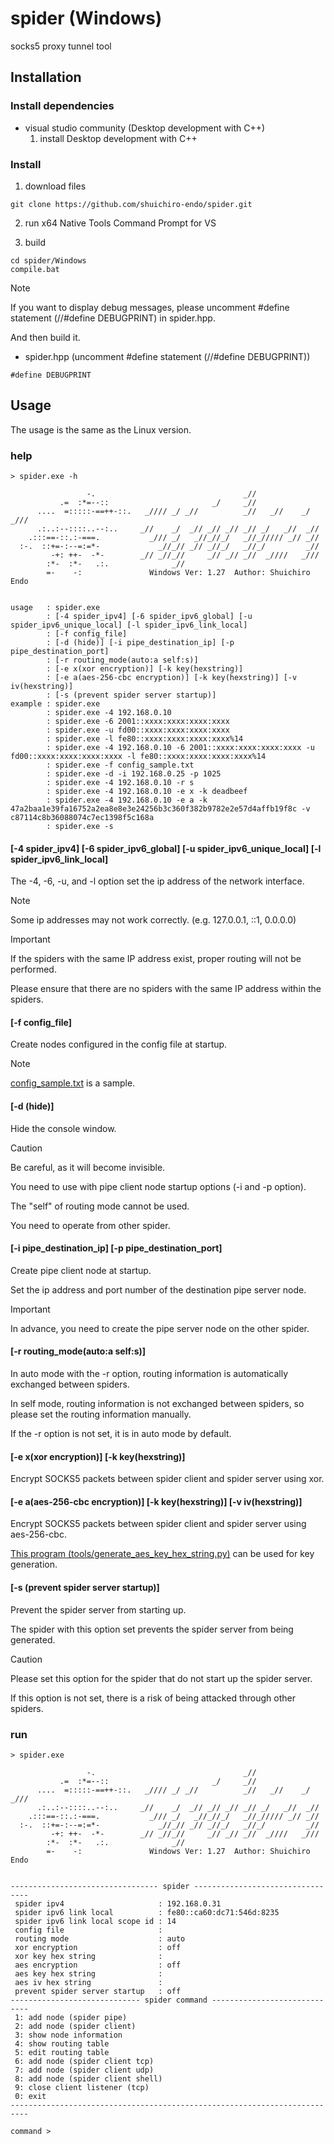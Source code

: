 # spider (Windows)

socks5 proxy tunnel tool

## Installation
### Install dependencies
- visual studio community (Desktop development with C++)
  1. install Desktop development with C++

### Install
1. download files
```
git clone https://github.com/shuichiro-endo/spider.git
```

2. run x64 Native Tools Command Prompt for VS

3. build
```
cd spider/Windows
compile.bat
```
> [!NOTE]
> If you want to display debug messages, please uncomment #define statement (//#define DEBUGPRINT) in spider.hpp.
> 
> And then build it.
- spider.hpp (uncomment #define statement (//#define DEBUGPRINT))
```
#define DEBUGPRINT
```


## Usage
The usage is the same as the Linux version.

### help
```
> spider.exe -h

                 -.                                 _//
           .=  :*=--::                       _/     _//
      ....  =:::::-==++-::.   _//// _/ _//          _//   _//    _/ _///
      .:..:--::::..--:..     _//    _/  _// _// _// _// _/   _//  _//
    .:::==-::.:-===.           _/// _/   _//_//_/   _//_///// _// _//
  :-.  ::+=-:--=:=*-             _//_// _// _//_/   _//_/         _//
         -+: ++-  -*-        _// _//_//     _// _// _//  _////   _///
        :*-  :*-   .:.              _//
        =-    -:               Windows Ver: 1.27  Author: Shuichiro Endo


usage   : spider.exe
        : [-4 spider_ipv4] [-6 spider_ipv6_global] [-u spider_ipv6_unique_local] [-l spider_ipv6_link_local]
        : [-f config_file]
        : [-d (hide)] [-i pipe_destination_ip] [-p pipe_destination_port]
        : [-r routing_mode(auto:a self:s)]
        : [-e x(xor encryption)] [-k key(hexstring)]
        : [-e a(aes-256-cbc encryption)] [-k key(hexstring)] [-v iv(hexstring)]
        : [-s (prevent spider server startup)]
example : spider.exe
        : spider.exe -4 192.168.0.10
        : spider.exe -6 2001::xxxx:xxxx:xxxx:xxxx
        : spider.exe -u fd00::xxxx:xxxx:xxxx:xxxx
        : spider.exe -l fe80::xxxx:xxxx:xxxx:xxxx%14
        : spider.exe -4 192.168.0.10 -6 2001::xxxx:xxxx:xxxx:xxxx -u fd00::xxxx:xxxx:xxxx:xxxx -l fe80::xxxx:xxxx:xxxx:xxxx%14
        : spider.exe -f config_sample.txt
        : spider.exe -d -i 192.168.0.25 -p 1025
        : spider.exe -4 192.168.0.10 -r s
        : spider.exe -4 192.168.0.10 -e x -k deadbeef
        : spider.exe -4 192.168.0.10 -e a -k 47a2baa1e39fa16752a2ea8e8e3e24256b3c360f382b9782e2e57d4affb19f8c -v c87114c8b36088074c7ec1398f5c168a
        : spider.exe -s

```
#### [-4 spider_ipv4] [-6 spider_ipv6_global] [-u spider_ipv6_unique_local] [-l spider_ipv6_link_local]
The -4, -6, -u, and -l option set the ip address of the network interface.

> [!NOTE]
> Some ip addresses may not work correctly. (e.g. 127.0.0.1, ::1, 0.0.0.0)

> [!IMPORTANT]
> If the spiders with the same IP address exist, proper routing will not be performed.
> 
> Please ensure that there are no spiders with the same IP address within the spiders.

#### [-f config_file]
Create nodes configured in the config file at startup.

> [!NOTE]
> [config_sample.txt](https://github.com/shuichiro-endo/spider/blob/main/Windows/config_sample.txt) is a sample.

#### [-d (hide)]
Hide the console window.

> [!CAUTION]
> Be careful, as it will become invisible.
>
> You need to use with pipe client node startup options (-i and -p option).
>
> The "self" of routing mode cannot be used.
> 
> You need to operate from other spider.

#### [-i pipe_destination_ip] [-p pipe_destination_port]
Create pipe client node at startup.

Set the ip address and port number of the destination pipe server node.

> [!IMPORTANT]
> In advance, you need to create the pipe server node on the other spider.

#### [-r routing_mode(auto:a self:s)]
In auto mode with the -r option, routing information is automatically exchanged between spiders.

In self mode, routing information is not exchanged between spiders, so please set the routing information manually.

If the -r option is not set, it is in auto mode by default.

#### [-e x(xor encryption)] [-k key(hexstring)]
Encrypt SOCKS5 packets between spider client and spider server using xor.

#### [-e a(aes-256-cbc encryption)] [-k key(hexstring)] [-v iv(hexstring)]
Encrypt SOCKS5 packets between spider client and spider server using aes-256-cbc.

[This program (tools/generate_aes_key_hex_string.py)](https://github.com/shuichiro-endo/spider/blob/main/tools/generate_aes_key_hex_string.py) can be used for key generation.

#### [-s (prevent spider server startup)]
Prevent the spider server from starting up.

The spider with this option set prevents the spider server from being generated.

> [!CAUTION]
> Please set this option for the spider that do not start up the spider server.
>
> If this option is not set, there is a risk of being attacked through other spiders.

### run
```
> spider.exe

                 -.                                 _//
           .=  :*=--::                       _/     _//
      ....  =:::::-==++-::.   _//// _/ _//          _//   _//    _/ _///
      .:..:--::::..--:..     _//    _/  _// _// _// _// _/   _//  _//
    .:::==-::.:-===.           _/// _/   _//_//_/   _//_///// _// _//
  :-.  ::+=-:--=:=*-             _//_// _// _//_/   _//_/         _//
         -+: ++-  -*-        _// _//_//     _// _// _//  _////   _///
        :*-  :*-   .:.              _//
        =-    -:               Windows Ver: 1.27  Author: Shuichiro Endo


--------------------------------- spider ---------------------------------
 spider ipv4                     : 192.168.0.31
 spider ipv6 link local          : fe80::ca60:dc71:546d:8235
 spider ipv6 link local scope id : 14
 config file                     :
 routing mode                    : auto
 xor encryption                  : off
 xor key hex string              :
 aes encryption                  : off
 aes key hex string              :
 aes iv hex string               :
 prevent spider server startup   : off
----------------------------- spider command -----------------------------
 1: add node (spider pipe)
 2: add node (spider client)
 3: show node information
 4: show routing table
 5: edit routing table
 6: add node (spider client tcp)
 7: add node (spider client udp)
 8: add node (spider client shell)
 9: close client listener (tcp)
 0: exit
--------------------------------------------------------------------------

command >

```
